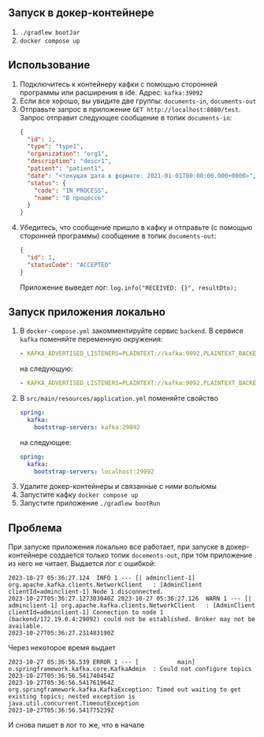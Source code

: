 ## Запуск в докер-контейнере
1. `./gradlew bootJar`
2. `docker compose up`

## Использование
1. Подключитесь к контейнеру кафки с помощью сторонней программы или расширения в ide. Адрес: `kafka:39092`
2. Если все хорошо, вы увидите две группы: `documents-in`, `documents-out`
3. Отправьте запрос в приложение `GET http://localhost:8080/test`. Запрос отправит следующее сообщение в топик `documents-in`:
    ```json
    {
      "id": 1,
      "type": "type1",
      "organization": "org1",
      "description": "descr1",
      "patient": "patient1",
      "date": "<текущая дата в формате: 2021-01-01T00:00:00.000+0000>",
      "status": {
        "code": "IN_PROCESS",
        "name": "В процессе"
      }
    }
    ```
4. Убедитесь, что сообщение пришло в кафку и отправьте (с помощью сторонней программы) сообщение в топик `documents-out`:
    ```json
    {
      "id": 1,
      "statusCode": "ACCEPTED"
    }
    ```
    Приложение выведет лог: `log.info("RECEIVED: {}", resultDto);`


## Запуск приложения локально
1. В `docker-compose.yml` закомментируйте сервис `backend`. В сервисе `kafka` поменяйте переменную окружения:
    ```yml
    - KAFKA_ADVERTISED_LISTENERS=PLAINTEXT://kafka:9092,PLAINTEXT_BACKEND://backend:29092,PLAINTEXT_LOCAL://localhost:39092
    ```
    на следующую:
    ```yml
    - KAFKA_ADVERTISED_LISTENERS=PLAINTEXT://kafka:9092,PLAINTEXT_BACKEND://localhost:29092,PLAINTEXT_LOCAL://localhost:39092
    ```
2. В `src/main/resources/application.yml` поменяйте свойство
    ```yml
    spring:
      kafka:
        bootstrap-servers: kafka:29092
    ```
    на следующее:
    ```yml
    spring:
      kafka:
        bootstrap-servers: localhost:29092
    ```
3. Удалите докер-контейнеры и связанные с ними вольюмы
4. Запустите кафку `docker compose up`
5. Запустите приложение `./gradlew bootRun`


## Проблема
При запуске приложения локально все работает, при запуске в докер-контейнере создается только топик `docements-out`,
при том приложение из него не читает. Выдается лог с ошибкой:
```
2023-10-27 05:36:27.124  INFO 1 --- [| adminclient-1] org.apache.kafka.clients.NetworkClient   : [AdminClient clientId=adminclient-1] Node 1 disconnected.
2023-10-27T05:36:27.127303040Z 2023-10-27 05:36:27.126  WARN 1 --- [| adminclient-1] org.apache.kafka.clients.NetworkClient   : [AdminClient clientId=adminclient-1] Connection to node 1 (backend/172.19.0.4:29092) could not be established. Broker may not be available.
2023-10-27T05:36:27.231483190Z 
```
Через некоторое время выдает
```
2023-10-27 05:36:56.539 ERROR 1 --- [           main] o.springframework.kafka.core.KafkaAdmin  : Could not configure topics
2023-10-27T05:36:56.541740454Z 
2023-10-27T05:36:56.541761964Z org.springframework.kafka.KafkaException: Timed out waiting to get existing topics; nested exception is java.util.concurrent.TimeoutException
2023-10-27T05:36:56.541775239Z 
```
И снова пишет в лог то же, что в начале
